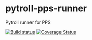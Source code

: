 # pytroll-pps-runner
Pytroll runner for PPS


[![Build status](https://github.com/pytroll/pytroll-pps-runner/workflows/CI/badge.svg?branch=master)](https://github.com/pytroll/pytroll-pps-runner/workflows/CI/badge.svg?branch=master)
[![Coverage Status](https://coveralls.io/repos/github/pytroll/pytroll-pps-runner/badge.svg?branch=master)](https://coveralls.io/github/pytroll/pytroll-pps-runner?branch=master)
